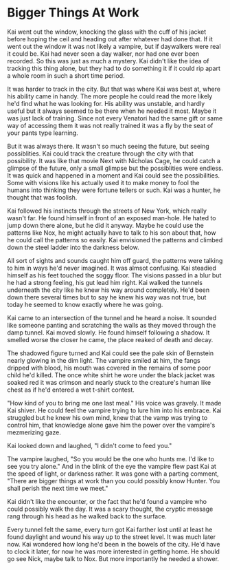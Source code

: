 # Bigger Things At Work

Kai went out the window, knocking the glass with the cuff of his jacket before hoping the ceil and heading out after whatever had done that.  If it went out the window it was not likely a vampire, but if daywalkers were real it could be.  Kai had never seen a day walker, nor had one ever been recorded.  So this was just as much a mystery.  Kai didn't like the idea of tracking this thing alone, but they had to do something it if it could rip apart a whole room in such a short time period.

It was harder to track in the city.  But that was where Kai was best at, where his ability came in handy. The more people he could read the more likely he'd find what he was looking for.  His ability was unstable, and hardly useful but it always seemed to be there when he needed it most.  Maybe it was just lack of training.  Since not every Venatori had the same gift or same way of accessing them it was not really trained it was a fly by the seat of your pants type learning.

But it was always there.  It wasn't so much seeing the future, but seeing possiblities.  Kai could track the creature through the city with that possibility.  It was like that movie Next with Nicholas Cage, he could catch a glimpse of the future, only a small glimpse but the possiblities were endless.  It was quick and happened in a moment and Kai could see the possibilities.  Some with visions like his actually used it to make money to fool the humans into thinking they were fortune tellers or such.  Kai was a hunter, he thought that was foolish.

Kai followed his instincts through the streets of New York, which really wasn't far.  He found himself in front of an exposed man-hole. He hated to jump down there alone, but he did it anyway.  Maybe he could use the patterns like Nox, he might actually have to talk to his son about that, how he could call the patterns so easily.  Kai envisioned the patterns and climbed down the steel ladder into the darkness below.

All sort of sights and sounds caught him off guard, the patterns were talking to him in ways he'd never imagined.  It was almsot confusing.  Kai steadied himself as his feet touched the soggy floor.  The visions passed in a blur but he had a strong feeling, his gut lead him right.  Kai walked the tunnels underneath the city like he knew his way around completely.  He'd been down there several times but to say he knew his way was not true, but today he seemed to know exactly where he was going.

Kai came to an intersection of the tunnel and he heard a noise.  It sounded like someone panting and scratching the walls as they moved through the damp tunnel.  Kai moved slowly.  He found himself following a shadow.  It smelled worse the closer he came, the place reaked of death and decay.  

The shadowed figure turned and Kai could see the pale skin of Bernstein nearly glowing in the dim light.  The vampire smiled at him, the fangs dripped with blood, his mouth was covered in the remains of some poor child he'd killed.  The once white shirt he wore under the black jacket was soaked red it was crimson and nearly stuck to the creature's human like chest as if he'd entered a wet t-shirt contest.

"How kind of you to bring me one last meal."  His voice was gravely.  It made Kai shiver.  He could feel the vampire trying to lure him into his embrace.   Kai struggled but he knew his own mind, knew that the vamp was trying to control him, that knowledge alone gave him the power over the vampire's mezmerizing gaze.

Kai looked down and laughed, "I didn't come to feed you."

The vampire laughed, "So you would be the one who hunts me.  I'd like to see you try alone."  And in the blink of the eye the vampire flew past Kai at the speed of light, or darkness rather.  It was gone with a parting comment, "There are bigger things at work than you could possibly know Hunter.  You shall perish the next time we meet."

Kai didn't like the encounter, or the fact that he'd found a vampire who could possibly walk the day.  It was a scary thought, the cryptic message rang through his head as he walked back to the surface. 

Every tunnel felt the same, every turn got Kai farther lost until at least he found daylight and wound his way up to the street level.  It was much later now.  Kai wondered how long he'd been in the bowels of the city.  He'd have to clock it later, for now he was more interested in getting home.  He should go see Nick, maybe talk to Nox.  But more importantly he needed a shower.




